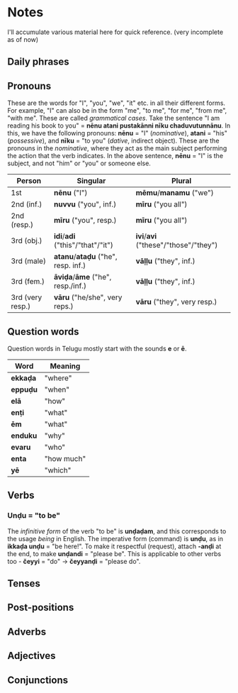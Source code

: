 # Notes

I'll accumulate various material here for quick reference. (very incomplete as of now)

## Daily phrases
## Pronouns

These are the words for "I", "you", "we", "it" etc. in all their different forms. For example, "I" can also be in the form "me", "to me", "for me", "from me", "with me". These are called *grammatical cases*. Take the sentence "I am reading his book to you" = **nēnu atani pustakānni nīku chaduvutunnānu**. In this, we have the following pronouns: **nēnu** = "I" (*nominative*), **atani** = "his" (*possessive*), and **nīku** = "to you" (*dative*, indirect object). These are the pronouns in the *nominative*, where they act as the main subject performing the action that the verb indicates. In the above sentence, **nēnu** = "I" is the subject, and not "him" or "you" or someone else.

| Person    | Singular | Plural |
| ----------|-------| -------|
| 1st  | **nēnu** ("I") | **mēmu**/**manamu** ("we")   |
| 2nd (inf.)   | **nuvvu** ("you", inf.) | **mīru** ("you all")   |
| 2nd (resp.)    | **mīru** ("you", resp.) | **mīru** ("you all")   |
| 3rd (obj.)    | **idi**/**adi** ("this"/"that"/"it") | **ivi**/**avi** ("these"/"those"/"they")   |
| 3rd (male)    | **atanu**/**ataḍu** ("he", resp. inf.) | **vāḷḷu** ("they", inf.)   |
| 3rd (fem.)    | **āviḍa**/**āme** ("he", resp./inf.) | **vāḷḷu** ("they", inf.)   |
| 3rd (very resp.)    | **vāru** ("he/she", very reps.) | **vāru** ("they", very resp.)   |

## Question words

Question words in Telugu mostly start with the sounds **e** or **ē**.

| Word      |Meaning|
| ----------|-------|
| **ekkaḍa**    | "where" |
| **eppuḍu**    | "when"  |
| **elā**       | "how"   |
| **enṭi**      | "what"  |
| **ēm**        | "what"  |
| **enduku**    | "why"   |
| **evaru**     | "who"   |
| **enta**      | "how much" |
| **yē**        | "which" |

## Verbs
### **Unḍu** = "to be"

The *infinitive form* of the verb "to be" is **unḍaḍam**, and this corresponds to the usage *being* in English. The imperative form (command) is **unḍu**, as in **ikkaḍa unḍu** = "be here!". To make it respectful (request), attach **-anḍi** at the end, to make **unḍandi** = "please be". This is applicable to other verbs too - **čeyyi** = "do" -> **čeyyanḍi** = "please do".

## Tenses
## Post-positions
## Adverbs
## Adjectives
## Conjunctions